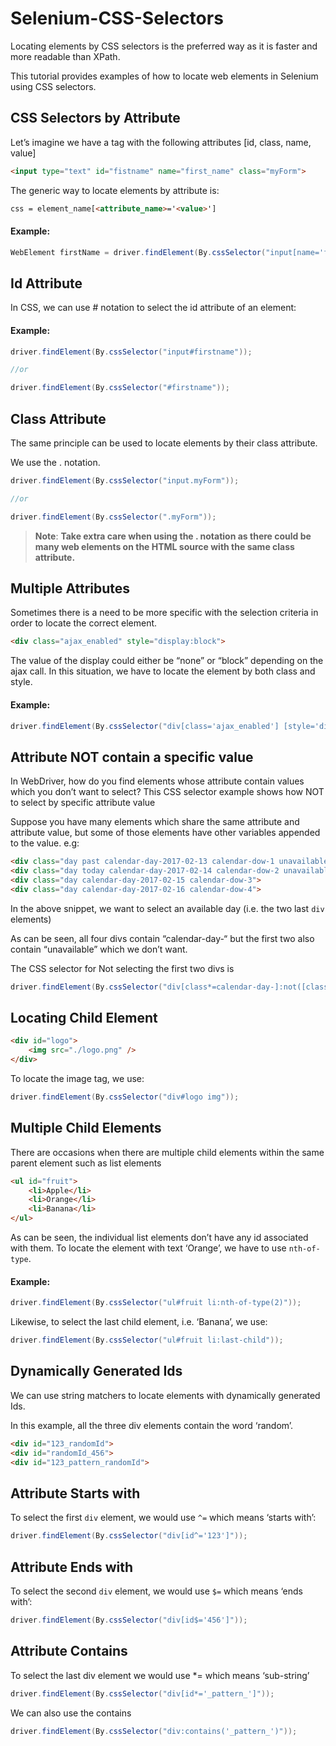 # Selenium-CSS-Selectors
Locating elements by CSS selectors is the preferred way as it is faster and more readable than XPath.

This tutorial provides examples of how to locate web elements in Selenium using CSS selectors.

## CSS Selectors by Attribute

Let’s imagine we have a tag with the following attributes [id, class, name, value]

```html
<input type="text" id="fistname" name="first_name" class="myForm">
```
The generic way to locate elements by attribute is:

```html
css = element_name[<attribute_name>='<value>']
```
#### Example:
```java
WebElement firstName = driver.findElement(By.cssSelector("input[name='first_name']"));
```
## Id Attribute
In CSS, we can use # notation to select the id attribute of an element:

#### Example:
```java
driver.findElement(By.cssSelector("input#firstname"));

//or

driver.findElement(By.cssSelector("#firstname"));
```
## Class Attribute

The same principle can be used to locate elements by their class attribute.

We use the . notation.
```java
driver.findElement(By.cssSelector("input.myForm"));

//or

driver.findElement(By.cssSelector(".myForm"));
```
> **Note**: **Take extra care when using the . notation as there could be many web elements on the HTML source with the same class attribute.** 

## Multiple Attributes

Sometimes there is a need to be more specific with the selection criteria in order to locate the correct element.
```html
<div class="ajax_enabled" style="display:block">
```
The value of the display could either be “none” or “block” depending on the ajax call. In this situation, we have to locate the element by both class and style.

#### Example:
```java
driver.findElement(By.cssSelector("div[class='ajax_enabled'] [style='display:block']"))
```

## Attribute NOT contain a specific value

In WebDriver, how do you find elements whose attribute contain values which you don’t want to select? This CSS selector example shows how NOT to select by specific attribute value

Suppose you have many elements which share the same attribute and attribute value, but some of those elements have other variables appended to the value. e.g:
```html
<div class="day past calendar-day-2017-02-13 calendar-dow-1 unavailable">
<div class="day today calendar-day-2017-02-14 calendar-dow-2 unavailable">
<div class="day calendar-day-2017-02-15 calendar-dow-3">
<div class="day calendar-day-2017-02-16 calendar-dow-4">
```
In the above snippet, we want to select an available day (i.e. the two last `div` elements)

As can be seen, all four divs contain “calendar-day-“ but the first two also contain “unavailable” which we don’t want.

The CSS selector for Not selecting the first two divs is
```java
driver.findElement(By.cssSelector("div[class*=calendar-day-]:not([class*='unavailable'])"));"
```
## Locating Child Element
```html
<div id="logo">
    <img src="./logo.png" />
</div>
```
To locate the image tag, we use:
```java
driver.findElement(By.cssSelector("div#logo img"));
```

## Multiple Child Elements
There are occasions when there are multiple child elements within the same parent element such as list elements
```html
<ul id="fruit">
    <li>Apple</li>
    <li>Orange</li>
    <li>Banana</li>
</ul>
```
As can be seen, the individual list elements don’t have any id associated with them. To locate the element with text ‘Orange’, we have to use `nth-of-type`.

#### Example:
```java
driver.findElement(By.cssSelector("ul#fruit li:nth-of-type(2)"));
```
Likewise, to select the last child element, i.e. ‘Banana’, we use:
```java
driver.findElement(By.cssSelector("ul#fruit li:last-child"));
```
## Dynamically Generated Ids
We can use string matchers to locate elements with dynamically generated Ids.

In this example, all the three div elements contain the word ‘random’.
```html
<div id="123_randomId">
<div id="randomId_456">
<div id="123_pattern_randomId">
```

## Attribute Starts with
To select the first `div` element, we would use `^=` which means ‘starts with’:
```java
driver.findElement(By.cssSelector("div[id^='123']"));
```

## Attribute Ends with
To select the second `div` element, we would use `$=` which means ‘ends with’:
```java
driver.findElement(By.cssSelector("div[id$='456']"));
```
## Attribute Contains
To select the last div element we would use *= which means ‘sub-string’
```java
driver.findElement(By.cssSelector("div[id*='_pattern_']"));
```
We can also use the contains
```java
driver.findElement(By.cssSelector("div:contains('_pattern_')"));
```
